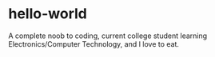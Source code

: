 # hello-world

A complete noob to coding, current college student learning Electronics/Computer Technology, and I love to eat.
